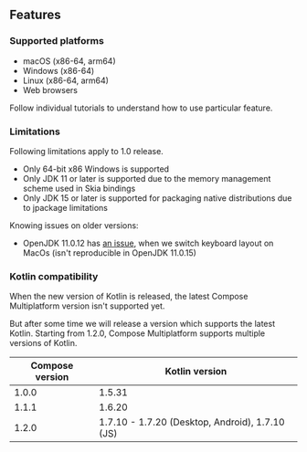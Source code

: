  ## Features

### Supported platforms
   * macOS (x86-64, arm64)
   * Windows (x86-64)
   * Linux (x86-64, arm64)
   * Web browsers

Follow individual tutorials to understand how to use particular feature.

### Limitations

Following limitations apply to 1.0 release.

  * Only 64-bit x86 Windows is supported
  * Only JDK 11 or later is supported due to the memory management scheme used in Skia bindings
  * Only JDK 15 or later is supported for packaging native distributions due to jpackage limitations

Knowing issues on older versions:
- OpenJDK 11.0.12 has [an issue](https://github.com/JetBrains/compose-jb/issues/940), when we switch keyboard layout on MacOs (isn't reproducible in OpenJDK 11.0.15)
  
[comment]: <> (__SUPPORTED_GRADLE_VERSIONS__)

### Kotlin compatibility

When the new version of Kotlin is released, the latest Compose Multiplatform version isn't supported yet.

But after some time we will release a version which supports the latest Kotlin.
Starting from 1.2.0, Compose Multiplatform supports multiple versions of Kotlin.

Compose version | Kotlin version
--- | ---
1.0.0 | 1.5.31
1.1.1 | 1.6.20
1.2.0 | 1.7.10 - 1.7.20 (Desktop, Android), 1.7.10 (JS)
